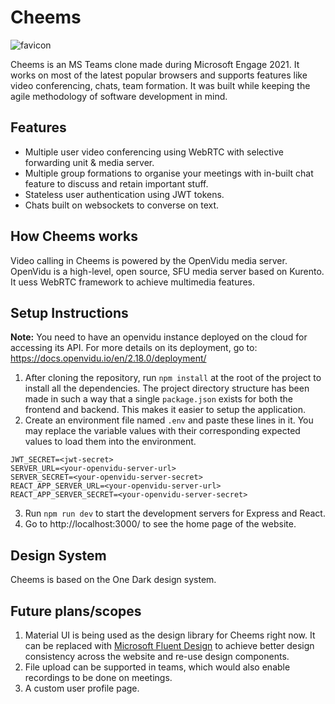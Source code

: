# Cheems

![favicon](https://user-images.githubusercontent.com/58972469/125454642-d4c910f3-fc39-4264-8b70-e85cfcc11172.png)

Cheems is an MS Teams clone made during Microsoft Engage 2021. It works on most
of the latest popular browsers and supports features like video conferencing,
chats, team formation. It was built while keeping the agile methodology of
software development in mind.

## Features

- Multiple user video conferencing using WebRTC with selective forwarding unit &
  media server.
- Multiple group formations to organise your meetings with in-built chat feature
  to discuss and retain important stuff.
- Stateless user authentication using JWT tokens.
- Chats built on websockets to converse on text.

## How Cheems works

Video calling in Cheems is powered by the OpenVidu media server. OpenVidu is a
high-level, open source, SFU media server based on Kurento. It uess WebRTC
framework to achieve multimedia features.

## Setup Instructions

**Note:** You need to have an openvidu instance deployed on the cloud for
accessing its API. For more details on its deployment, go to:
https://docs.openvidu.io/en/2.18.0/deployment/

1. After cloning the repository, run `npm install` at the root of the project to
   install all the dependencies. The project directory structure has been made
   in such a way that a single `package.json` exists for both the frontend and
   backend. This makes it easier to setup the application.
2. Create an environment file named `.env` and paste these lines in it. You may
   replace the variable values with their corresponding expected values to load
   them into the environment.

```
JWT_SECRET=<jwt-secret>
SERVER_URL=<your-openvidu-server-url>
SERVER_SECRET=<your-openvidu-server-secret>
REACT_APP_SERVER_URL=<your-openvidu-server-url>
REACT_APP_SERVER_SECRET=<your-openvidu-server-secret>
```

3. Run `npm run dev` to start the development servers for Express and React.
4. Go to http://localhost:3000/ to see the home page of the website.

## Design System

Cheems is based on the One Dark design system.

## Future plans/scopes

1. Material UI is being used as the design library for Cheems right now. It can
   be replaced with
   [Microsoft Fluent Design](https://www.microsoft.com/design/fluent/#/) to
   achieve better design consistency across the website and re-use design
   components.
2. File upload can be supported in teams, which would also enable recordings to
   be done on meetings.
3. A custom user profile page.
